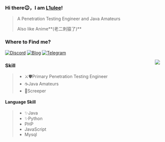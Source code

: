 

### Hi there😉，I am [L1ulee](https://github.com/L1ulee)!

> A Penetration Testing Engineer and Java Amateurs
>
> Also like Anime**(老二刺猿了)**

### Where to Find me?

[![Discord](https://img.shields.io/discord/778637533461348374?color=pink&label=Firstwood&logo=Discord&logoColor=pink&style=social)](https://discord.gg/SXtgf3C85d) [![Blog](https://img.shields.io/badge/Blog-L1ulee's%20Blog-pink?style=social&logo=hexo)](http://blog.firstwood.cc) [![Telegram](https://img.shields.io/badge/Telegram-FirstwoodStudio-blue?style=social&logo=telegram)](https://t.me/firstwoodstudio) 

<img align="right" src="https://github-readme-stats.vercel.app/api?username=L1ulee&show_icons=true&icon_color=CE1D2D&text_color=718096&bg_color=ffffff&hide_title=true" />

### Skill

> - ⚔🛡Primary Penetration Testing Engineer
> - ☕Java Amateurs
> - 🐛Screeper



#### Language Skill

> - ✨Java 
> - ✨Python
> - PHP
> - JavaScript
> - Mysql

